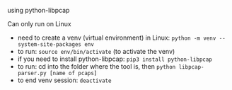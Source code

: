 using python-libpcap

Can only run on Linux
  - need to create a venv (virtual environment) in Linux: `python -m venv --system-site-packages env`
  - to run: `source env/bin/activate` (to activate the venv)
  - if you need to install python-libpcap: `pip3 install python-libpcap`
  - to run: cd into the folder where the tool is, then `python libpcap-parser.py [name of pcaps]`
  - to end venv session: `deactivate`
